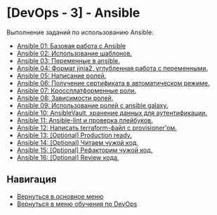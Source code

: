[DevOps - 3] - Ansible
===

Выполнение заданий по использованию Ansible:

* [Ansible 01: Базовая работа с Ansible](./ans01-base.md)
* [Ansible 02: Использование шаблонов.](./ans02-template.md)
* [Ansible 03: Переменные в ansible.](./ans03-variable.md)
* [Ansible 04: Формат jinja2, углубленная работа с переменными.](./ans04-variable2.md)
* [Ansible 05: Написание ролей.](./ans05-roles.md)
* [Ansible 06: Получение сертификата в автоматическом режиме.](./ans06-get_cert.md)
* [Ansible 07: Кроссплатформенные роли.](./ans07-cross_platform_roles.md)
* [Ansible 08: Зависимости ролей.](./ans08-dependens_roles.md)
* [Ansible 09: Использование ролей с ansible galaxy.](./ans09-galaxy_roles.md)
* [Ansible 10: AnsibleVault, хранение данных для аутентификации.](./ans10-vault.md)
* [Ansible 11: Ansible-lint и проверка плейбуков.](./ans11-lint.md)
* [Ansible 12: Написать terraform-файл с provisioner’ом.](./ans12-terraform_provision.md)
* [Ansible 13: [Optional] Production ready.](./ans13-optional.md)
* [Ansible 14: [Optional] Читаем чужой код.](./ans14-optional.md)
* [Ansible 15: [Optional] Рефакторим чужой код.](./ans15-optional.md)
* [Ansible 16: [Optional] Review кода.](./ans16-optional.md)

Навигация
---

* [Вернуться в основное меню](../../README.md)
* [Вернуться в меню обучения по DevOps](../README.md)
